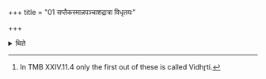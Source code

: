 +++
title = "01 सप्तैकस्मान्नपञ्चाशद्रात्रा विधृतयः"

+++

<details><summary>थिते</summary>

1. There are seven forty-nine-day sacrificial-sessions called “Vidhr̥ti (Holding/ separately).[^1]  

[^1]: In TMB XXIV.11.4 only the first out of these is called Vidhr̥ti.  
</details>
